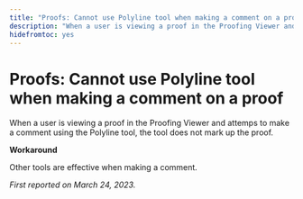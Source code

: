 ```yaml
---
title: "Proofs: Cannot use Polyline tool when making a comment on a proof"
description: "When a user is viewing a proof in the Proofing Viewer and attemps to make a comment using the Polyline tool, the tool does not mark up the proof. "
hidefromtoc: yes
---
```


# Proofs: Cannot use Polyline tool when making a comment on a proof

<!--This article is on the WF and WFP TOCs-->

When a user is viewing a proof in the Proofing Viewer and attemps to make a comment using the Polyline tool, the tool does not mark up the proof. 

**Workaround**

Other tools are effective when making a comment.

_First reported on March 24, 2023._

